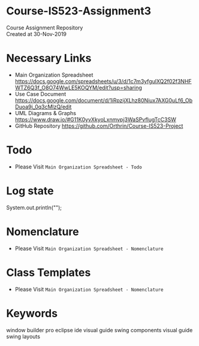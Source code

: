 # Course-IS523-Assignment3
Course Assignment Repository  
Created at 30-Nov-2019

# Necessary Links
- Main Organization Spreadsheet
https://docs.google.com/spreadsheets/u/3/d/1c7m3yfgulXQ2f02f3NHFWTZ6Q3f_O8O74WwLE5KOQYM/edit?usp=sharing
- Use Case Document 
https://docs.google.com/document/d/1iRpzijXLhz80Niux7AXG0uLf6_ObDuoa9j_0q3cMlzQ/edit
- UML Diagrams & Graphs
https://www.draw.io/#G11K0yvXkyoLxnmvpj3WaSPvflugTcC3SW
- GitHub Repository
https://github.com/Orthrin/Course-IS523-Project

# Todo
- Please Visit `Main Organization Spreadsheet - Todo`

# Log state
System.out.println("");

# Nomenclature
- Please Visit `Main Organization Spreadsheet - Nomenclature` 

# Class Templates
- Please Visit `Main Organization Spreadsheet - Nomenclature` 

# Keywords
window builder pro 
eclipse ide
visual guide swing components
visual guide swing layouts



